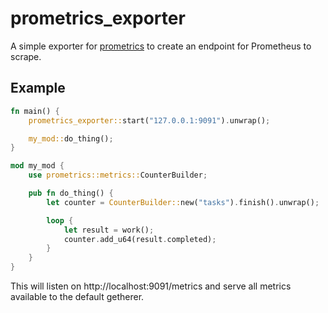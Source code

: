 # prometrics_exporter

A simple exporter for [prometrics](https://docs.rs/prometrics/) to create an
endpoint for Prometheus to scrape.

## Example
```rust
fn main() {
    prometrics_exporter::start("127.0.0.1:9091").unwrap();

    my_mod::do_thing();
}

mod my_mod {
    use prometrics::metrics::CounterBuilder;

    pub fn do_thing() {
        let counter = CounterBuilder::new("tasks").finish().unwrap();

        loop {
            let result = work();
            counter.add_u64(result.completed);
        }
    }
}
```

This will listen on http://localhost:9091/metrics and serve all metrics available
to the default getherer.

